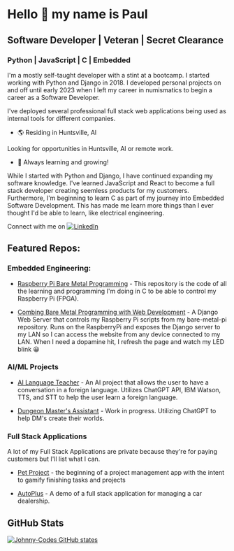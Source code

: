 # Hello :wave:  my name is Paul

## Software Developer | Veteran | Secret Clearance

### Python | JavaScript | C | Embedded

I'm a mostly self-taught developer with a stint at a bootcamp. I started working with Python and Django in 2018. I developed personal projects on and off until early 2023 when I left my career in numismatics to begin a career as a Software Developer.

I've deployed several professional full stack web applications being used as internal tools for different companies.

- :earth_americas: Residing in Huntsville, Al

Looking for opportunities in Huntsville, Al or remote work.

- :brain: Always learning and growing!

While I started with Python and Django, I have continued expanding my software knowledge. I've learned JavaScript and React to become a full stack developer creating seemless products for my customers. Furthermore, I'm beginning to learn C as part of my journey into Embedded Software Development. This has made me learn more things than I ever thought I'd be able to learn, like electrical engineering.

Connect with me on [![LinkedIn](https://img.shields.io/badge/LinkedIn-0077B5?style=for-the-badge&logo=linkedin&logoColor=white)](https://www.linkedin.com/in/pmjohns)

## Featured Repos:

### Embedded Engineering:

- [Raspberry Pi Bare Metal Programming](https://github.com/Johnny-Codes/bare-metal-pi) - This repository is the code of all the learning and programming I'm doing in C to be able to control my Raspberry Pi (FPGA).

- [Combing Bare Metal Programming with Web Development](https://github.com/Johnny-Codes/bare-metal-django) - A Django Web Server that controls my Raspberry Pi scripts from my bare-metal-pi repository. Runs on the RaspberryPi and exposes the Django server to my LAN so I can access the website from any device connected to my LAN. When I need a dopamine hit, I refresh the page and watch my LED blink :grinning:

### AI/ML Projects

- [AI Language Teacher](https://www.github.com/Johnny-Codes/ai-language-teacher) - An AI project that allows the user to have a conversation in a foreign language. Utilizes ChatGPT API, IBM Watson, TTS, and STT to help the user learn a foreign language.

- [Dungeon Master's Assistant](https://www.github.com/Johnny-Codes/dnd-dm-assistant) - Work in progress. Utilizing ChatGPT to help DM's create their worlds.

### Full Stack Applications

A lot of my Full Stack Applications are private because they're for paying customers but I'll list what I can.

- [Pet Project](https://www.github.com/Johnny-Codes/pet-project) - the beginning of a project management app with the intent to gamify finishing tasks and projects

- [AutoPlus](https://www.github.com/Johnny-Codes/autoplus) - A demo of a full stack application for managing a car dealership. 

## GitHub Stats

[![Johnny-Codes GitHub states](https://github-readme-stats.vercel.app/api?username=Johnny-Codes)](https://github.com/anuraghazra/github-readme-stats)
